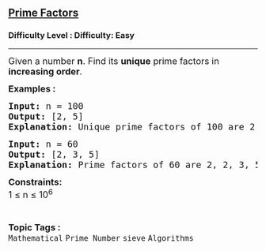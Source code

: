 <h2><a href="https://www.geeksforgeeks.org/problems/prime-factors5052/0">Prime Factors</a></h2><h3>Difficulty Level : Difficulty: Easy</h3><hr><div class="problems_problem_content__Xm_eO"><p><span style="font-size: 18px;">Given a number <strong>n</strong>.&nbsp;</span><span style="font-size: 18px;">Find its <strong>unique</strong> prime factors in <strong>increasing order</strong>.</span></p>
<p><span style="font-size: 18px;"><strong>Examples :</strong></span></p>
<pre><span style="font-size: 18px;"><strong>Input: </strong>n = 100
<strong>Output: </strong>[2, 5]
<strong>Explanation: </strong>Unique prime factors of 100 are 2 and 5.</span>
</pre>
<pre><span style="font-size: 18px;"><strong>Input: </strong>n = 60
<strong>Output: </strong>[2, 3, 5]
<strong>Explanation: </strong>Prime factors of 60 are 2, 2, 3, 5. Unique prime factors are 2, 3 and 5.</span>
</pre>
<p><span style="font-size: 18px;"><strong>Constraints:</strong><br>1 ≤ n ≤ 10<sup>6</sup></span></p></div><br><p><span style=font-size:18px><strong>Topic Tags : </strong><br><code>Mathematical</code>&nbsp;<code>Prime Number</code>&nbsp;<code>sieve</code>&nbsp;<code>Algorithms</code>&nbsp;